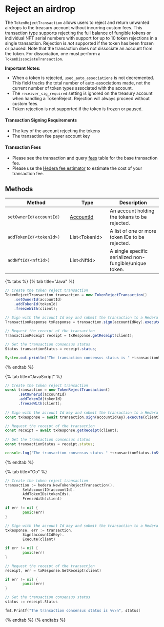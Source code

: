 # Reject an airdrop

The `TokenRejectTransaction` allows users to reject and return unwanted airdrops to the treasury account without incurring custom fees. This transaction type supports rejecting the full balance of fungible tokens or individual NFT serial numbers with support for up to 10 token rejections in a single transaction. Rejection is _not_ supported if the token has been frozen or paused. Note that the transaction does not dissociate an account from the token. For dissociation, one must perform a `TokenDissociateTransaction`.

**Important Notes:**

* When a token is rejected, `used_auto_associations` is not decremented. This field tracks the total number of auto-associations made, not the current number of token types associated with the account.
* The `receiver_sig_required` setting is ignored on the treasury account when handling a TokenReject. Rejection will always proceed without custom fees.
* Token rejection is not supported if the token is frozen or paused.

#### Transaction Signing Requirements

* The key of the account rejecting the tokens
* The transaction fee payer account key

#### Transaction Fees

* Please see the transaction and query [fees](../../../networks/mainnet/fees/#transaction-and-query-fees) table for the base transaction fee.
* Please use the [Hedera fee estimator](https://hedera.com/fees) to estimate the cost of your transaction fee.

## Methods

<table><thead><tr><th width="268">Method</th><th width="154">Type</th><th width="320">Description</th></tr></thead><tbody><tr><td><code>setOwnerId(accountId)</code></td><td><a href="../specialized-types.md#accountid">AccountId</a></td><td>An account holding the tokens to be rejected.</td></tr><tr><td><code>addTokenId(&#x3C;tokenId>)</code></td><td>List&#x3C;TokenId></td><td>A list of one or more token IDs to be rejected.</td></tr><tr><td><code>addNftId(&#x3C;nftId>)</code></td><td>List&#x3C;NftId></td><td>A single specific serialized non-fungible/unique token.</td></tr></tbody></table>



{% tabs %}
{% tab title="Java" %}
```java
// Create the token reject transaction
TokenRejectTransaction transaction = new TokenRejectTransaction()
    .setOwnerId(accountId)
    .addTokenId(tokenId)
    .freezeWith(client);
  
// Sign with the account Id key and submit the transaction to a Hedera network
TransactionResponse txResponse = transaction.sign(accountIdKey).execute(client);

// Request the receipt of the transaction
TransactionReceipt receipt = txResponse.getReceipt(client);

// Get the transaction consensus status
Status transactionStatus = receipt.status;

System.out.println("The transaction consensus status is " +transactionStatus);
```
{% endtab %}

{% tab title="JavaScript" %}
```javascript
// Create the token reject transaction
const transaction = new TokenRejectTransaction()
      .setOwnerId(accountId)
      .addTokenId(tokenId)
      .freezeWith(client);
      
// Sign with the account Id key and submit the transaction to a Hedera network
const txResponse = await transaction.sign(accountIdKey).execute(client);

// Request the receipt of the transaction
const receipt = await txResponse.getReceipt(client);
    
// Get the transaction consensus status
const transactionStatus = receipt.status;

console.log("The transaction consensus status " +transactionStatus.toString());
```
{% endtab %}

{% tab title="Go" %}
```go
// Create the token reject transaction
transaction := hedera.NewTokenRejectTransaction().
        SetAccountID(accountId).
        AddTokenIDs(tokenIds).
        FreezeWith(client)
        
if err != nil {
		panic(err)
}

// Sign with the account Id key and submit the transaction to a Hedera network
txResponse, err := transaction.
		Sign(accountIdKey).
		Execute(client)

if err != nil {
		panic(err)
}

// Request the receipt of the transaction
receipt, err = txResponse.GetReceipt(client)

if err != nil {
		panic(err)
}

// Get the transaction consensus status
status := receipt.Status

fmt.Printf("The transaction consensus status is %v\n", status)
```
{% endtab %}
{% endtabs %}
